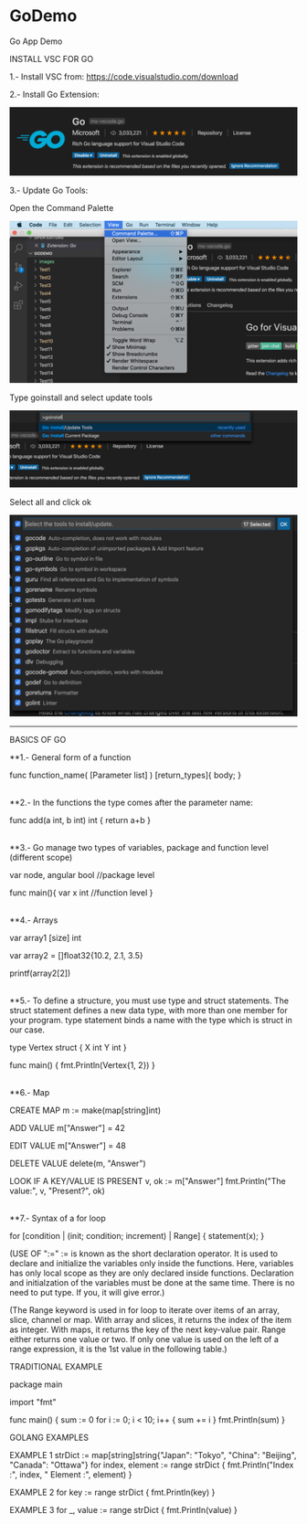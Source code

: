 # GoDemo
Go App Demo

INSTALL VSC FOR GO

1.- Install VSC from: https://code.visualstudio.com/download

2.- Install Go Extension:

![Extension Image](https://raw.githubusercontent.com/danieluribee/GoDemo/master/images/Screen%20Shot%202020-03-26%20at%2010.06.03.png)

3.- Update Go Tools:

Open the Command Palette

![Command Palette](https://raw.githubusercontent.com/danieluribee/GoDemo/master/images/Screen%20Shot%202020-03-26%20at%2010.15.18.png)

Type goinstall and select update tools

![GoInstall](https://raw.githubusercontent.com/danieluribee/GoDemo/master/images/Screen%20Shot%202020-03-26%20at%2010.16.03.png)

Select all and click ok

![Select All](https://raw.githubusercontent.com/danieluribee/GoDemo/master/images/Screen%20Shot%202020-03-26%20at%2010.16.42.png)

--------------------------------------------------------------------------------------------------------------------------

BASICS OF GO

**1.- General form of a function

func function_name( [Parameter list] ) [return_types]{
	body;
}

<br/>
**2.- In the functions the type comes after the parameter name:

func add(a int, b int) int {
	return a+b
}

<br/>
**3.- Go manage two types of variables, package and function level (different scope)

var node, angular bool  //package level

func main(){
	var x int  //function level
}

<br/>
**4.- Arrays

var array1 [size] int

var array2 = []float32{10.2, 2.1, 3.5}

printf(array2[2])

<br/>
**5.- To define a structure, you must use type and struct statements. The struct statement defines a new data type, with more than one member for your program. type statement binds a name with the type which is struct in our case. 

type Vertex struct {
	X int
	Y int
}

func main() {
	fmt.Println(Vertex{1, 2})
}

<br/>
**6.- Map

CREATE MAP
m := make(map[string]int)

ADD VALUE
m["Answer"] = 42

EDIT VALUE
m["Answer"] = 48

DELETE VALUE
delete(m, "Answer")

LOOK IF A KEY/VALUE IS PRESENT
v, ok := m["Answer"]
fmt.Println("The value:", v, "Present?", ok)

<br/>
**7.- Syntax of a for loop

for [condition | (init; condition; increment) | Range]
{
	statement(x);
}

(USE OF ":="
:= is known as the short declaration operator.
It is used to declare and initialize the variables only inside the functions.
Here, variables has only local scope as they are only declared inside functions.
Declaration and initialzation of the variables must be done at the same time.
There is no need to put type. If you, it will give error.)

(The Range keyword is used in for loop to iterate over items of an array, slice, channel or map. With array and slices, it returns the index of the item as integer. With maps, it returns the key of the next key-value pair. Range either returns one value or two. If only one value is used on the left of a range expression, it is the 1st value in the following table.)

TRADITIONAL EXAMPLE

package main

import "fmt"

func main() {
	sum := 0
	for i := 0; i < 10; i++ {
		sum += i
	}
	fmt.Println(sum)
}

GOLANG EXAMPLES

EXAMPLE 1
strDict := map[string]string{"Japan": "Tokyo", "China": "Beijing", "Canada": "Ottawa"}
for index, element := range strDict {
	fmt.Println("Index :", index, " Element :", element)
}

EXAMPLE 2
for key := range strDict {
	fmt.Println(key)
}
 
EXAMPLE 3
for _, value := range strDict {
  fmt.Println(value)
}
